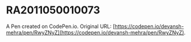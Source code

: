 # RA2011050010073

A Pen created on CodePen.io. Original URL: [https://codepen.io/devansh-mehra/pen/RwyZNyZ](https://codepen.io/devansh-mehra/pen/RwyZNyZ).

